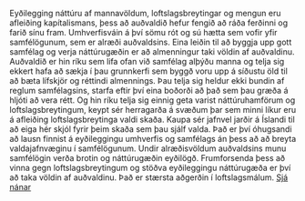 Eyðilegging náttúru af mannavöldum, loftslagsbreytingar og mengun eru afleiðing kapítalismans, þess að auðvaldið hefur fengið að ráða ferðinni og farið sínu fram. Umhverfisváin á því sömu rót og sú hætta sem vofir yfir samfélögunum, sem er alræði auðvaldsins. Eina leiðin til að byggja upp gott samfélag og verja náttúrugæðin er að almenningur taki völdin af auðvaldinu.
Auðvaldið er hin ríku sem lifa ofan við samfélag alþýðu manna og telja sig ekkert hafa að sækja í þau grunnkerfi sem byggð voru upp á síðustu öld til að bæta lífskjör og réttindi almennings. Þau telja sig heldur ekki bundin af reglum samfélagsins, starfa eftir því eina boðorði að það sem þau græða á hljóti að vera rétt.
Og hin ríku telja sig einnig geta varist náttúruhamförum og loftslagsbreytingum, keypt sér herragarða á svæðum þar sem minni líkur eru á afleiðing loftslagsbreytinga valdi skaða. Kaupa sér jafnvel jarðir á Íslandi til að eiga hér skjól fyrir þeim skaða sem þau sjálf valda.
Það er því óhugsandi að lausn finnist á eyðileggingu umhverfis og samfélags án þess að að breyta valdajafnvæginu í samfélögunum. Undir alræðisvöldum auðvaldsins munu samfélögin verða brotin og náttúrugæðin eyðilögð. Frumforsenda þess að vinna gegn loftslagsbreytingum og stöðva eyðileggingu náttúrugæða er því að taka völdin af auðvaldinu. Það er stærsta aðgerðin í loftslagsmálum. [Sjá nánar](https://sosialistaflokkurinn.is/2021/08/24/kerfisbreytingar-ekki-loftslagsbreytingar/)
